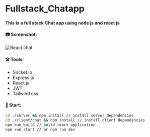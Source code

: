 # Fullstack_Chatapp
#### This is a full stack Chat app using node js and react js 

#### 📷 Screenshot:
![React chat](https://raw.githubusercontent.com/aayushjha5/reactchatapp/master/preview.gif)

#### 🛠 Tools:
- Socket.io
- Express.js
- React.js
- JWT
- Tailwind css

#### 🚀 Start:
```bash
cd ./server && npm install // install server dependencies
cd ./client/chat && npm install // install client dependencies
npm run build // build react application
npm run start // or npm run dev
```
